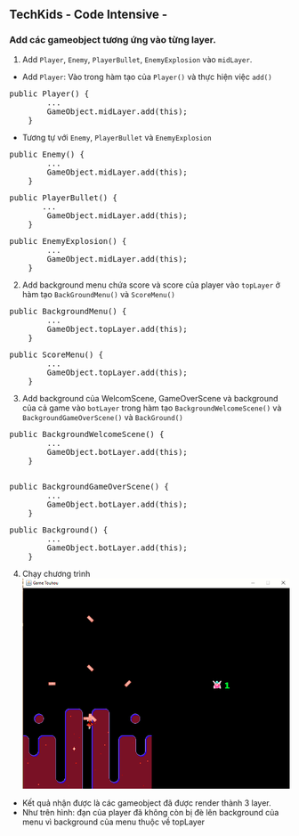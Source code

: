## TechKids - Code Intensive -  
### Add các gameobject tương ứng vào từng layer.

1. Add `Player`, `Enemy`, `PlayerBullet`, `EnemyExplosion` vào `midLayer`.

* Add `Player`: Vào trong hàm tạo của `Player()` và thực hiện việc `add()`
<pre>
public Player() {
        ...
        GameObject.midLayer.add(this);
    }
</pre>

* Tương tự với `Enemy`, `PlayerBullet` và `EnemyExplosion`
<pre>
public Enemy() {
        ...
        GameObject.midLayer.add(this);
    }
</pre>

<pre>
public PlayerBullet() {
       ...
        GameObject.midLayer.add(this);
    }
</pre>

<pre>
public EnemyExplosion() {
        ...
        GameObject.midLayer.add(this);
    }
</pre>

2.  Add background menu chứa score và score của player vào `topLayer` ở hàm tạo `BackGroundMenu()` và `ScoreMenu()`
<pre>
public BackgroundMenu() {
        ...
        GameObject.topLayer.add(this);
    }
</pre>

<pre>
public ScoreMenu() {
        ...
        GameObject.topLayer.add(this);
    }
</pre>


3.  Add background của WelcomScene, GameOverScene và background của cả game vào `botLayer` trong hàm tạo `BackgroundWelcomeScene()` và `BackgroundGameOverScene()` và `BackGround()`

<pre>
public BackgroundWelcomeScene() {
        ...
        GameObject.botLayer.add(this);
    }

</pre>

<pre>
public BackgroundGameOverScene() {
        ...
        GameObject.botLayer.add(this);
    }
</pre>

<pre>
public Background() {
        ...
        GameObject.botLayer.add(this);
    }
</pre>

4. Chạy chương trình
![](images\ci2.png)

* Kết quả nhận được là các gameobject đã được render thành 3 layer. 
* Như trên hình: đạn của player đã không còn bị đè lên background của menu vì background của menu thuộc về topLayer




